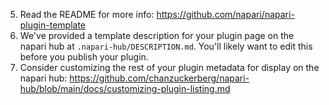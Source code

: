 5. Read the README for more info: https://github.com/napari/napari-plugin-template
6. We've provided a template description for your plugin page on the napari hub at `.napari-hub/DESCRIPTION.md`.
You'll likely want to edit this before you publish your plugin.
7. Consider customizing the rest of your plugin metadata for display on the napari hub:
https://github.com/chanzuckerberg/napari-hub/blob/main/docs/customizing-plugin-listing.md
